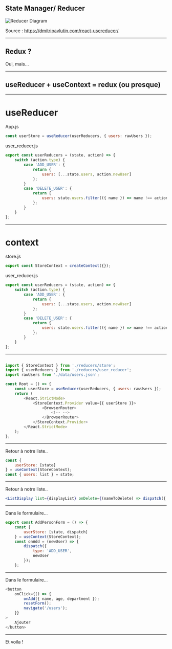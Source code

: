 ## State Manager/ Reducer

![Reducer Diagram](https://dmitripavlutin.com/5c33affee33e7c40e73028fb48a8367b/diagram.svg) <!-- .element: style="padding:16px;background-color:white;border-radius:8px" -->

Source : https://dmitripavlutin.com/react-usereducer/

<!-- .element: style="font-size:16px" -->

---

## Redux ?

Oui, mais...

---

## useReducer + useContext = redux (ou presque)

---

# useReducer

App.js

```javascript
const userStore = useReducer(userReducers, { users: rawUsers });
```

user_reducer.js

```javascript
export const userReducers = (state, action) => {
    switch (action.type) {
        case 'ADD_USER': {
            return {
                users: [...state.users, action.newUser]
            };
        }
        case 'DELETE_USER': {
            return {
                users: state.users.filter(({ name }) => name !== action.nameToDelete)
            };
        }
    }
};
```

---

# context

store.js

```javascript
export const StoreContext = createContext({});
```

user_reducer.js

```javascript
export const userReducers = (state, action) => {
    switch (action.type) {
        case 'ADD_USER': {
            return {
                users: [...state.users, action.newUser]
            };
        }
        case 'DELETE_USER': {
            return {
                users: state.users.filter(({ name }) => name !== action.nameToDelete)
            };
        }
    }
};
```

---

```javascript

import { StoreContext } from './reducers/store';
import { userReducers } from './reducers/user_reducer';
import rawUsers from './data/users.json';

const Root = () => {
    const userStore = useReducer(userReducers, { users: rawUsers });
    return (
        <React.StrictMode>
            <StoreContext.Provider value={{ userStore }}>
                <BrowserRouter>
                    <!-- -->
                </BrowserRouter>
            </StoreContext.Provider>
        </React.StrictMode>
    );
};
```

---

Retour à notre liste..

```javascript
const {
    userStore: [state]
} = useContext(StoreContext);
const { users: list } = state;
```

---

Retour à notre liste..

```jsx
<ListDisplay list={displayList} onDelete={(nameToDelete) => dispatch({ type: 'DELETE_USER', nameToDelete })} />
```

---

Dans le formulaire...

```javascript
export const AddPersonForm = () => {
    const {
        userStore: [state, dispatch]
    } = useContext(StoreContext);
    const onAdd = (newUser) => {
        dispatch({
            type: 'ADD_USER',
            newUser
        });
    };

```

---

Dans le formulaire...

```javascript
<button
    onClick={() => {
        onAdd({ name, age, department });
        resetForm();
        navigate('/users');
    }}
>
    Ajouter
</button>
```

---

Et voila !